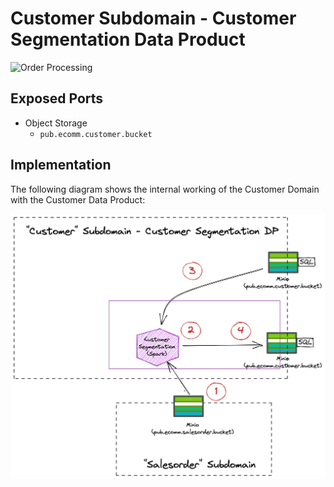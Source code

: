 # Customer Subdomain - Customer Segmentation Data Product

![Order Processing](./../images/customer-customersegement-dp.png)

## Exposed Ports
 
 * Object Storage
   * `pub.ecomm.customer.bucket`  

## Implementation

The following diagram shows the internal working of the Customer Domain with the Customer Data Product:

![](../images/customer-customersegement-dp-impl.png)

